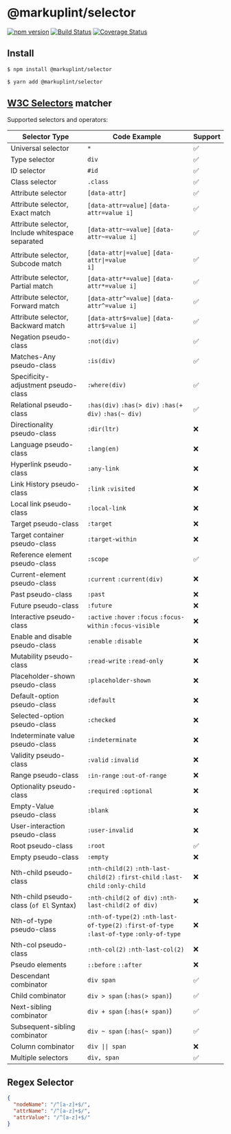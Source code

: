 # @markuplint/selector

[![npm version](https://badge.fury.io/js/%40markuplint%2Fselector.svg)](https://www.npmjs.com/package/@markuplint/selector)
[![Build Status](https://travis-ci.org/markuplint/markuplint.svg?branch=main)](https://travis-ci.org/markuplint/markuplint)
[![Coverage Status](https://coveralls.io/repos/github/markuplint/markuplint/badge.svg?branch=main)](https://coveralls.io/github/markuplint/markuplint?branch=main)

## Install

```sh
$ npm install @markuplint/selector

$ yarn add @markuplint/selector
```

## [W3C Selectors](https://www.w3.org/TR/selectors-4/) matcher

Supported selectors and operators:

| Selector Type                                    | Code Example                                                                              | Support |
| ------------------------------------------------ | ----------------------------------------------------------------------------------------- | ------- |
| Universal selector                               | `*`                                                                                       | ✅      |
| Type selector                                    | `div`                                                                                     | ✅      |
| ID selector                                      | `#id`                                                                                     | ✅      |
| Class selector                                   | `.class`                                                                                  | ✅      |
| Attribute selector                               | `[data-attr]`                                                                             | ✅      |
| Attribute selector, Exact match                  | `[data-attr=value]` `[data-attr=value i]`                                                 | ✅      |
| Attribute selector, Include whitespace separated | `[data-attr~=value]` `[data-attr~=value i]`                                               | ✅      |
| Attribute selector, Subcode match                | <code>[data-attr\|=value]</code> <code>[data-attr\|=value i]</code>                       | ✅      |
| Attribute selector, Partial match                | `[data-attr*=value]` `[data-attr*=value i]`                                               | ✅      |
| Attribute selector, Forward match                | `[data-attr^=value]` `[data-attr^=value i]`                                               | ✅      |
| Attribute selector, Backward match               | `[data-attr$=value]` `[data-attr$=value i]`                                               | ✅      |
| Negation pseudo-class                            | `:not(div)`                                                                               | ✅      |
| Matches-Any pseudo-class                         | `:is(div)`                                                                                | ✅      |
| Specificity-adjustment pseudo-class              | `:where(div)`                                                                             | ✅      |
| Relational pseudo-class                          | `:has(div)` `:has(> div)` `:has(+ div)` `:has(~ div)`                                     | ✅      |
| Directionality pseudo-class                      | `:dir(ltr)`                                                                               | ❌      |
| Language pseudo-class                            | `:lang(en)`                                                                               | ❌      |
| Hyperlink pseudo-class                           | `:any-link`                                                                               | ❌      |
| Link History pseudo-class                        | `:link` `:visited`                                                                        | ❌      |
| Local link pseudo-class                          | `:local-link`                                                                             | ❌      |
| Target pseudo-class                              | `:target`                                                                                 | ❌      |
| Target container pseudo-class                    | `:target-within`                                                                          | ❌      |
| Reference element pseudo-class                   | `:scope`                                                                                  | ✅      |
| Current-element pseudo-class                     | `:current` `:current(div)`                                                                | ❌      |
| Past pseudo-class                                | `:past`                                                                                   | ❌      |
| Future pseudo-class                              | `:future`                                                                                 | ❌      |
| Interactive pseudo-class                         | `:active` `:hover` `:focus` `:focus-within` `:focus-visible`                              | ❌      |
| Enable and disable pseudo-class                  | `:enable` `:disable`                                                                      | ❌      |
| Mutability pseudo-class                          | `:read-write` `:read-only`                                                                | ❌      |
| Placeholder-shown pseudo-class                   | `:placeholder-shown`                                                                      | ❌      |
| Default-option pseudo-class                      | `:default`                                                                                | ❌      |
| Selected-option pseudo-class                     | `:checked`                                                                                | ❌      |
| Indeterminate value pseudo-class                 | `:indeterminate`                                                                          | ❌      |
| Validity pseudo-class                            | `:valid` `:invalid`                                                                       | ❌      |
| Range pseudo-class                               | `:in-range` `:out-of-range`                                                               | ❌      |
| Optionality pseudo-class                         | `:required` `:optional`                                                                   | ❌      |
| Empty-Value pseudo-class                         | `:blank`                                                                                  | ❌      |
| User-interaction pseudo-class                    | `:user-invalid`                                                                           | ❌      |
| Root pseudo-class                                | `:root`                                                                                   | ✅      |
| Empty pseudo-class                               | `:empty`                                                                                  | ❌      |
| Nth-child pseudo-class                           | `:nth-child(2)` `:nth-last-child(2)` `:first-child` `:last-child` `:only-child`           | ❌      |
| Nth-child pseudo-class (`of El` Syntax)          | `:nth-child(2 of div)` `:nth-last-child(2 of div)`                                        | ❌      |
| Nth-of-type pseudo-class                         | `:nth-of-type(2)` `:nth-last-of-type(2)` `:first-of-type` `:last-of-type` `:only-of-type` | ❌      |
| Nth-col pseudo-class                             | `:nth-col(2)` `:nth-last-col(2)`                                                          | ❌      |
| Pseudo elements                                  | `::before` `::after`                                                                      | ❌      |
| Descendant combinator                            | `div span`                                                                                | ✅      |
| Child combinator                                 | `div > span` (`:has(> span)`)                                                             | ✅      |
| Next-sibling combinator                          | `div + span` (`:has(+ span)`)                                                             | ✅      |
| Subsequent-sibling combinator                    | `div ~ span` (`:has(~ span)`)                                                             | ✅      |
| Column combinator                                | <code>div \|\| span</code>                                                                | ❌      |
| Multiple selectors                               | `div, span`                                                                               | ✅      |

## Regex Selector

```json
{
  "nodeName": "/^[a-z]+$/",
  "attrName": "/^[a-z]+$/",
  "attrValue": "/^[a-z]+$/"
}
```
